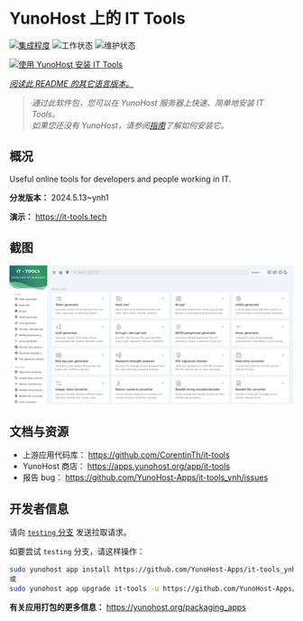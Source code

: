 <!--
注意：此 README 由 <https://github.com/YunoHost/apps/tree/master/tools/readme_generator> 自动生成
请勿手动编辑。
-->

# YunoHost 上的 IT Tools

[![集成程度](https://dash.yunohost.org/integration/it-tools.svg)](https://ci-apps.yunohost.org/ci/apps/it-tools/) ![工作状态](https://ci-apps.yunohost.org/ci/badges/it-tools.status.svg) ![维护状态](https://ci-apps.yunohost.org/ci/badges/it-tools.maintain.svg)

[![使用 YunoHost 安装 IT Tools](https://install-app.yunohost.org/install-with-yunohost.svg)](https://install-app.yunohost.org/?app=it-tools)

*[阅读此 README 的其它语言版本。](./ALL_README.md)*

> *通过此软件包，您可以在 YunoHost 服务器上快速、简单地安装 IT Tools。*  
> *如果您还没有 YunoHost，请参阅[指南](https://yunohost.org/install)了解如何安装它。*

## 概况

Useful online tools for developers and people working in IT.

**分发版本：** 2024.5.13~ynh1

**演示：** <https://it-tools.tech>

## 截图

![IT Tools 的截图](./doc/screenshots/it-tools_ynh.png)

## 文档与资源

- 上游应用代码库： <https://github.com/CorentinTh/it-tools>
- YunoHost 商店： <https://apps.yunohost.org/app/it-tools>
- 报告 bug： <https://github.com/YunoHost-Apps/it-tools_ynh/issues>

## 开发者信息

请向 [`testing` 分支](https://github.com/YunoHost-Apps/it-tools_ynh/tree/testing) 发送拉取请求。

如要尝试 `testing` 分支，请这样操作：

```bash
sudo yunohost app install https://github.com/YunoHost-Apps/it-tools_ynh/tree/testing --debug
或
sudo yunohost app upgrade it-tools -u https://github.com/YunoHost-Apps/it-tools_ynh/tree/testing --debug
```

**有关应用打包的更多信息：** <https://yunohost.org/packaging_apps>
